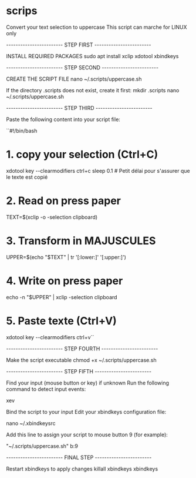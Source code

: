 # scrips
Convert your text selection to uppercase
This script can marche for LINUX only


------------------------          STEP FIRST          ------------------------

INSTALL REQUIRED PACKAGES
sudo apt install xclip xdotool xbindkeys

------------------------          STEP SECOND          ------------------------

CREATE THE SCRIPT FILE
nano ~/.scripts/uppercase.sh

If the directory .scripts does not exist, create it first:
mkdir .scripts
nano ~/.scripts/uppercase.sh

------------------------          STEP THIRD          ------------------------

Paste the following content into your script file:

``#!/bin/bash

# 1. copy your selection (Ctrl+C)
xdotool key --clearmodifiers ctrl+c
sleep 0.1  # Petit délai pour s'assurer que le texte est copié

# 2. Read on press paper
TEXT=$(xclip -o -selection clipboard)

# 3. Transform in MAJUSCULES
UPPER=$(echo "$TEXT" | tr '[:lower:]' '[:upper:]')

# 4. Write on press paper
echo -n "$UPPER" | xclip -selection clipboard

# 5. Paste texte (Ctrl+V)
xdotool key --clearmodifiers ctrl+v``


------------------------          STEP FOURTH          ------------------------

Make the script executable
chmod +x ~/.scripts/uppercase.sh

------------------------          STEP FIFTH          ------------------------

Find your input (mouse button or key) if unknown
Run the following command to detect input events:

xev

Bind the script to your input
Edit your xbindkeys configuration file:

nano ~/.xbindkeysrc

Add this line to assign your script to mouse button 9 (for example):

"~/.scripts/uppercase.sh"
  b:9

------------------------          FINAL STEP          ------------------------

Restart xbindkeys to apply changes
killall xbindkeys
xbindkeys


